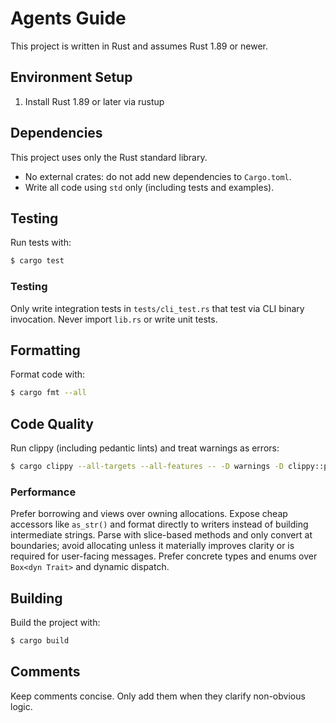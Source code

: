 # Agents Guide

This project is written in Rust and assumes Rust 1.89 or newer.

## Environment Setup

1. Install Rust 1.89 or later via rustup

## Dependencies

This project uses only the Rust standard library.

- No external crates: do not add new dependencies to `Cargo.toml`.
- Write all code using `std` only (including tests and examples).

## Testing

Run tests with:

```sh
$ cargo test
```

### Testing

Only write integration tests in `tests/cli_test.rs` that test via CLI binary invocation. Never import `lib.rs` or write unit tests.

## Formatting

Format code with:

```sh
$ cargo fmt --all
```

## Code Quality

Run clippy (including pedantic lints) and treat warnings as errors:

```sh
$ cargo clippy --all-targets --all-features -- -D warnings -D clippy::pedantic
```

### Performance

Prefer borrowing and views over owning allocations. Expose cheap accessors like `as_str()` and format directly to writers instead of building intermediate strings. Parse with slice-based methods and only convert at boundaries; avoid allocating unless it materially improves clarity or is required for user-facing messages. Prefer concrete types and enums over `Box<dyn Trait>` and dynamic dispatch.

## Building

Build the project with:

```sh
$ cargo build
```

## Comments

Keep comments concise. Only add them when they clarify non-obvious logic.
